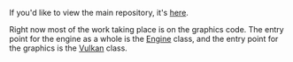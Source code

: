 If you'd like to view the main repository, it's
[here](https://github.com/spinnylights/some_sort_of_game_engine).

Right now most of the work taking place is on the graphics code.
The entry point for the engine as a whole is the
[Engine](classcu_1_1Engine.html) class, and the entry point for
the graphics is the [Vulkan](classcu_1_1Vulkan.html) class.
